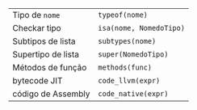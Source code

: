 |                  |                       |
| ---------------- | --------------------- |
| Tipo de `nome`   | `typeof(nome)`        |
| Checkar tipo     | `isa(nome, NomedoTipo)`|
| Subtipos de lista| `subtypes(nome)`      |
| Supertipo de lista| `super(NomedoTipo)`  |
| Métodos de função| `methods(func)`       |
| bytecode JIT     | `code_llvm(expr)`     |
| código de Assembly| `code_native(expr)`  |
